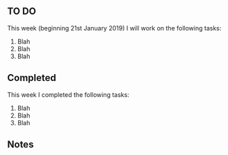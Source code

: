 ## TO DO
This week (beginning 21st January 2019) I will work on the following tasks:

1. Blah
1. Blah
1. Blah


## Completed
This week I completed the following tasks:

1. Blah
1. Blah
1. Blah


## Notes



